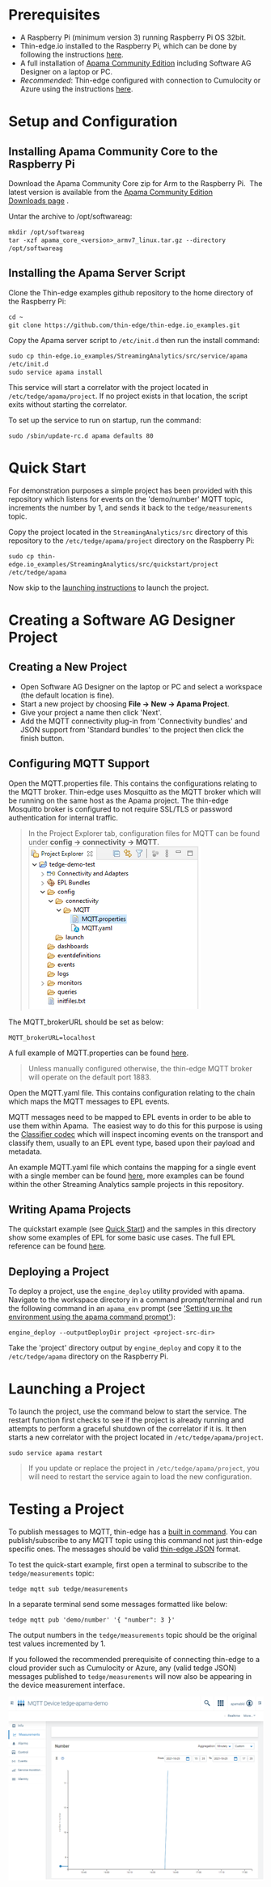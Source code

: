 # Prerequisites

- A Raspberry Pi (minimum version 3) running Raspberry Pi OS 32bit. 
- Thin-edge.io installed to the Raspberry Pi, which can be done by following the instructions [here](https://github.com/thin-edge/thin-edge.io/blob/main/docs/src/howto-guides/002_installation.md).
- A full installation of [Apama Community Edition](https://apamacommunity.com/downloads/) including Software AG Designer on a laptop or PC.
- _Recommended_: Thin-edge configured with connection to Cumulocity or Azure using the instructions [here](https://github.com/thin-edge/thin-edge.io/blob/main/docs/src/howto-guides/004_connect.md).


# Setup and Configuration
## Installing Apama Community Core to the Raspberry Pi
Download the Apama Community Core zip for Arm to the Raspberry Pi.  The latest version is available from the [Apama Community Edition Downloads page](https://www.apamacommunity.com/downloads/) .

Untar the archive to /opt/softwareag:

```
mkdir /opt/softwareag
tar -xzf apama_core_<version>_armv7_linux.tar.gz --directory /opt/softwareag
```

## Installing the Apama Server Script
Clone the Thin-edge examples github repository to the home directory of the Raspberry Pi:

```
cd ~
git clone https://github.com/thin-edge/thin-edge.io_examples.git
```

Copy the Apama server script to `/etc/init.d` then run the install command:

```
sudo cp thin-edge.io_examples/StreamingAnalytics/src/service/apama /etc/init.d
sudo service apama install
```

This service will start a correlator with the project located in `/etc/tedge/apama/project`.  If no project exists in that location, the script exits without starting the correlator.

To set up the service to run on startup, run the command:
```
sudo /sbin/update-rc.d apama defaults 80
```

# Quick Start
For demonstration purposes a simple project has been provided with this repository which listens 
for events on the 'demo/number' MQTT topic, increments the number by 1, and sends it back to the 
`tedge/measurements` topic.

Copy the project located in the `StreamingAnalytics/src` directory of this repository to the 
`/etc/tedge/apama/project` directory on the Raspberry Pi:

```
sudo cp thin-edge.io_examples/StreamingAnalytics/src/quickstart/project /etc/tedge/apama
```
Now skip to the [launching instructions](#launching-a-project) to launch the project.

# Creating a Software AG Designer Project
## Creating a New Project
- Open Software AG Designer on the laptop or PC and select a workspace (the default location is fine).
- Start a new project by choosing __File → New → Apama Project__.
- Give your project a name then click 'Next'.
- Add the MQTT connectivity plug-in from 'Connectivity bundles' and JSON support from 'Standard 
bundles' to the project then click the  finish button.

## Configuring MQTT Support
Open the MQTT.properties file.  This contains the configurations relating to the MQTT broker. 
Thin-edge uses Mosquitto as the MQTT broker which will be running on the same host as the Apama 
project.  The thin-edge Mosquitto broker is configured to not require SSL/TLS or password 
authentication for internal traffic. 

>In the Project Explorer tab, configuration files for MQTT can be found under __config → 
connectivity → MQTT__. ![The project explorer tab](src/images/proj-explorer.png)

The MQTT_brokerURL should be set as below:
```
MQTT_brokerURL=localhost
```
A full example of MQTT.properties can be found [here](src/quickstart/project/config/connectivity/MQTT/MQTT.properties).

>Unless manually configured otherwise, the thin-edge MQTT broker will operate on the default 
port 1883.

Open the MQTT.yaml file.  This contains configuration relating to the chain which maps the MQTT 
messages to EPL events.

MQTT messages need to be mapped to EPL events in order to be able to use them within Apama.  The 
easiest way to do this for this purpose is using the 
[Classifier codec](https://www.apamacommunity.com/documents/10.11.0.1/apama_10.11.0.1_webhelp/apama-webhelp/#page/apama-webhelp%2Fco-ConApaAppToExtCom_classifier_codec.html%23wwconnect_header) 
which will inspect incoming events on the transport and classify them, usually to an EPL event 
type, based upon their payload and metadata.  

An example MQTT.yaml file which contains the mapping for a single event with a single member can 
be found [here](src/quickstart/project/config/connectivity/MQTT/MQTT.yaml), more examples can be 
found within the other Streaming Analytics sample projects in this repository.

## Writing Apama Projects

The quickstart example (see [Quick Start](#quick-start)) and the samples in this directory show 
some examples of EPL for some basic use cases.  The full EPL reference can be found 
[here](https://www.apamacommunity.com/documents/10.11.0.1/apama_10.11.0.1_webhelp/ApamaDoc/index.html).


## Deploying a Project
To deploy a project, use the `engine_deploy` utility provided with apama.  Navigate to the 
workspace directory in a command prompt/terminal and run the following command in an `apama_env` 
prompt (see ['Setting up the environment using the apama command prompt'](https://www.apamacommunity.com/documents/10.11.0.1/apama_10.11.0.1_webhelp/apama-webhelp/#page/apama-webhelp%2Fco-DepAndManApaApp_setting_up_the_environment_using_the_apama_command_prompt.html)):
```
engine_deploy --outputDeployDir project <project-src-dir>
```
Take the 'project' directory output by `engine_deploy` and copy it to the `/etc/tedge/apama` 
directory on the Raspberry Pi.

# Launching a Project
To launch the project, use the command below to start the service.  The restart function first 
checks to see if the project is already running and attempts to perform a graceful shutdown of 
the correlator if it is.  It then starts a new correlator with the project located in 
`/etc/tedge/apama/project`.

```
sudo service apama restart
```

>If you update or replace the project in `/etc/tedge/apama/project`, you will need to restart 
the service again to load the new configuration.

# Testing a Project
To publish messages to MQTT, thin-edge has a [built in command](https://github.com/thin-edge/thin-edge.io/blob/main/docs/src/howto-guides/005_pub_sub.md).  You can publish/subscribe to any 
MQTT topic using this command not just thin-edge specific ones.  The messages should be valid 
[thin-edge JSON](https://github.com/thin-edge/thin-edge.io/blob/main/docs/src/architecture/thin-edge-json.md) format.

To test the quick-start example, first open a terminal to subscribe to the `tedge/measurements` 
topic:

``` 
tedge mqtt sub tedge/measurements
```
In a separate terminal send some messages formatted like below:
```
tedge mqtt pub 'demo/number' '{ "number": 3 }'
```

The output numbers in the `tedge/measurements` topic should be the original test values 
incremented by 1.

If you followed the recommended prerequisite of connecting thin-edge to a cloud provider such as 
Cumulocity or Azure, any (valid tedge JSON) messages published to `tedge/measurements` will now also be appearing 
in the device measurement interface.

![Number appearing in Cumulocity](src/images/number-in-cumulocity.png)
